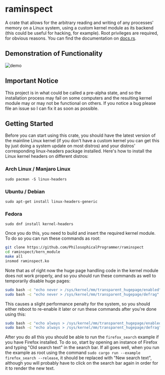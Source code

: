 # raminspect

A crate that allows for the arbitrary reading and writing of any processes' memory on a Linux system, using a custom kernel module as its backend (this could be useful for hacking, for example). Root privileges are required, for obvious reasons. You can find the documentation on [docs.rs](https://docs.rs/raminspect/latest/raminspect).

## Demonstration of Functionality

![demo](https://github.com/PhilosophicalProgrammer/raminspect/assets/79514573/7c55e611-93ff-47cc-8a72-a00840991270)

## Important Notice

This project is in what could be called a pre-alpha state, and so the installation process may fail on some computers and the resulting kernel module may or may not be functional on others. If you notice a bug please file an issue so I can fix it as soon as possible.

## Getting Started

Before you can start using this crate, you should have the latest version of the mainline Linux kernel (if you don't have a custom kernel you can get this by just doing a system update on most distros) and your distros' corresponding linux-headers package installed. Here's how to install the Linux kernel headers on different distros:

### Arch Linux / Manjaro Linux

`sudo pacman -S linux-headers`

### Ubuntu / Debian

`sudo apt-get install linux-headers-generic`

### Fedora

`sudo dnf install kernel-headers`

Once you do this, you need to build and insert the required kernel module. To do so you can run these commands as root:

```bash
git clone https://github.com/PhilosophicalProgrammer/raminspect
cd raminspect/kern_module
make all
insmod raminspect.ko
```

Note that as of right now the huge page handling code in the kernel module does not work properly, and so you should run these commands as well to temporarily disable huge pages:

```bash
sudo bash -c "echo never > /sys/kernel/mm/transparent_hugepage/enabled"
sudo bash -c "echo never > /sys/kernel/mm/transparent_hugepage/defrag"
```

This causes a slight performance penalty for the system, so you should either reboot to re-enable it later or run these commands after you're done using this:

```bash
sudo bash -c "echo always > /sys/kernel/mm/transparent_hugepage/enabled"
sudo bash -c "echo always > /sys/kernel/mm/transparent_hugepage/defrag"
```

After you do all this you should be able to run the `firefox_search` example if you have Firefox installed. To do so, start by opening an instance of Firefox and typing "Old search text" in the search bar. If all goes well, when you run the example as root using the command `sudo cargo run --example firefox_search --release`, it should be replaced with "New search text", although you will probably have to click on the search bar again in order for it to render the new text.
